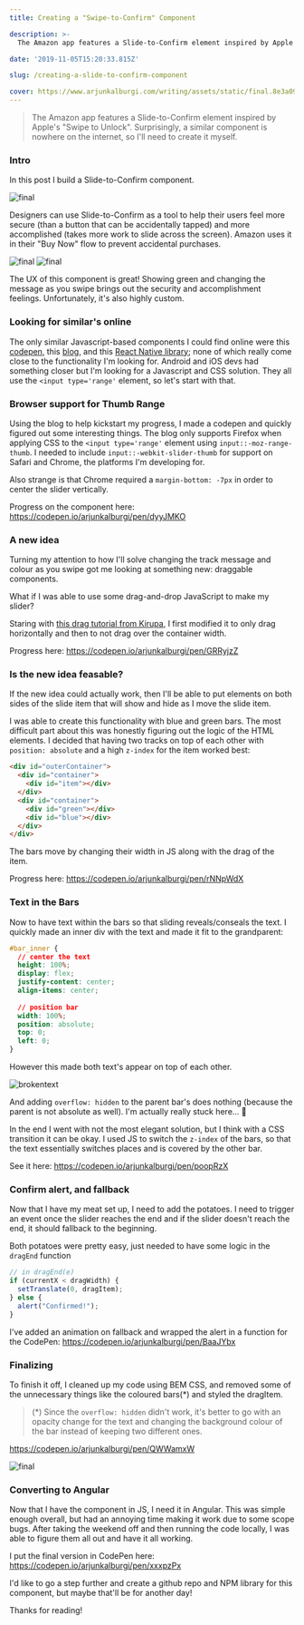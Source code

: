 ```yaml
---
title: Creating a "Swipe-to-Confirm" Component

description: >-
  The Amazon app features a Slide-to-Confirm element inspired by Apple's "Swipe to Unlock". Surprisingly, a similar component is nowhere on the internet, so I'll need to create it myself.

date: '2019-11-05T15:20:33.815Z'

slug: /creating-a-slide-to-confirm-component

cover: https://www.arjunkalburgi.com/writing/assets/static/final.8e3a09a.6e883588bad609a43065f7294e5e56ab.gif
---
```




> The Amazon app features a Slide-to-Confirm element inspired by Apple's "Swipe to Unlock". Surprisingly, a similar component is nowhere on the internet, so I'll need to create it myself.

### Intro

In this post I build a Slide-to-Confirm component. 

![final](./final.gif)

Designers can use Slide-to-Confirm as a tool to help their users feel more secure (than a button that can be accidentally tapped) and more accomplished (takes more work to slide across the screen). Amazon uses it in their "Buy Now" flow to prevent accidental purchases. 

![final](./amazon2.png)
![final](./amazon3.jpeg)

The UX of this component is great! Showing green and changing the message as you swipe brings out the security and accomplishment feelings. Unfortunately, it's also highly custom.


### Looking for similar's online

The only similar Javascript-based components I could find online were this [codepen](https://codepen.io/bennettfeely/pen/jyGeJ), this [blog](https://www.davidbcalhoun.com/2011/implementing-iphones-slider-unlock-with-input-typerange/), and this [React Native library](https://github.com/agentS/react-native-slider-button); none of which really come close to the functionality I'm looking for. Android and iOS devs had something closer but I'm looking for a Javascript and CSS solution. They all use the `<input type='range'` element, so let's start with that.


### Browser support for Thumb Range

Using the blog to help kickstart my progress, I made a codepen and quickly figured out some interesting things. The blog only supports Firefox when applying CSS to the `<input type='range'` element using `input::-moz-range-thumb`. I needed to include `input::-webkit-slider-thumb` for support on Safari and Chrome, the platforms I'm developing for.

Also strange is that Chrome required a `margin-bottom: -7px` in order to center the slider vertically.

Progress on the component here: 
https://codepen.io/arjunkalburgi/pen/dyyJMKO


### A new idea

Turning my attention to how I'll solve changing the track message and colour as you swipe got me looking at something new: draggable components. 

What if I was able to use some drag-and-drop JavaScript to make my slider?

Staring with [this drag tutorial from Kirupa](https://www.kirupa.com/html5/drag.htm), I first modified it to only drag horizontally and then to not drag over the container width.

Progress here:
https://codepen.io/arjunkalburgi/pen/GRRyjzZ


### Is the new idea feasable?

If the new idea could actually work, then I'll be able to put elements on both sides of the slide item that will show and hide as I move the slide item. 

I was able to create this functionality with blue and green bars. The most difficult part about this was honestly figuring out the logic of the HTML elements. I decided that having two tracks on top of each other with `position: absolute` and a high `z-index` for the item worked best: 

```html
<div id="outerContainer">
  <div id="container">
    <div id="item"></div>
  </div>
  <div id="container">
    <div id="green"></div>
    <div id="blue"></div>
  </div>
</div>
```

The bars move by changing their width in JS along with the drag of the item.

Progress here: 
https://codepen.io/arjunkalburgi/pen/rNNpWdX


### Text in the Bars

Now to have text within the bars so that sliding reveals/conseals the text. I quickly made an inner div with the text and made it fit to the grandparent: 

```css
#bar_inner {
  // center the text
  height: 100%;
  display: flex;
  justify-content: center;
  align-items: center;
  
  // position bar
  width: 100%;
  position: absolute;
  top: 0;
  left: 0;
}
```

However this made both text's appear on top of each other. 

![brokentext](./brokentext.png)

And adding  `overflow: hidden` to the parent bar's does nothing (because the parent is not absolute as well). I'm actually really stuck here... 🤔

In the end I went with not the most elegant solution, but I think with a CSS transition it can be okay. I used JS to switch the `z-index` of the bars, so that the text essentially switches places and is covered by the other bar. 

See it here: 
https://codepen.io/arjunkalburgi/pen/poopRzX


### Confirm alert, and fallback

Now that I have my meat set up, I need to add the potatoes. I need to trigger an event once the slider reaches the end and if the slider doesn't reach the end, it should fallback to the beginning. 

Both potatoes were pretty easy, just needed to have some logic in the `dragEnd` function

```javascript
// in dragEnd(e)
if (currentX < dragWidth) {
  setTranslate(0, dragItem);
} else {
  alert("Confirmed!");
}
```

I've added an animation on fallback and wrapped the alert in a function for the CodePen:
https://codepen.io/arjunkalburgi/pen/BaaJYbx


### Finalizing

To finish it off, I cleaned up my code using BEM CSS, and removed some of the unnecessary things like the coloured bars(*) and styled the dragItem. 

> (*) Since the `overflow: hidden` didn't work, it's better to go with an opacity change for the text and changing the background colour of the bar instead of keeping two different ones. 

https://codepen.io/arjunkalburgi/pen/QWWamxW

![final](./final.gif)


### Converting to Angular

Now that I have the component in JS, I need it in Angular. This was simple enough overall, but had an annoying time making it work due to some scope bugs. After taking the weekend off and then running the code locally, I was able to figure them all out and have it all working. 

I put the final version in CodePen here: 
https://codepen.io/arjunkalburgi/pen/xxxpzPx



I'd like to go a step further and create a github repo and NPM library for this component, but maybe that'll be for another day! 



Thanks for reading! 



